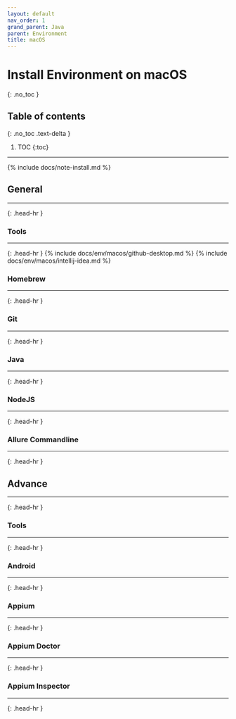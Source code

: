 ```yaml
---
layout: default
nav_order: 1
grand_parent: Java
parent: Environment
title: macOS
---
```


# Install Environment on macOS
{: .no_toc }

## Table of contents
{: .no_toc .text-delta }

1. TOC
{:toc}
---

{% include docs/note-install.md %}

## General
<hr>{: .head-hr }

### Tools
<hr>{: .head-hr }
{% include docs/env/macos/github-desktop.md %}
{% include docs/env/macos/intellij-idea.md %}

### Homebrew
<hr>{: .head-hr }

### Git
<hr>{: .head-hr }

### Java
<hr>{: .head-hr }

### NodeJS
<hr>{: .head-hr }

### Allure Commandline
<hr>{: .head-hr }

## Advance
<hr>{: .head-hr }

### Tools
<hr>{: .head-hr }

### Android
<hr>{: .head-hr }

### Appium
<hr>{: .head-hr }

### Appium Doctor
<hr>{: .head-hr }

### Appium Inspector
<hr>{: .head-hr }
